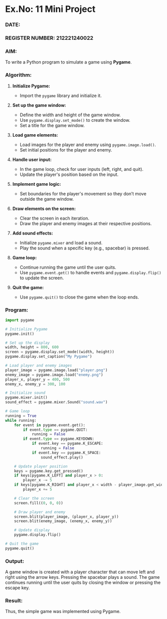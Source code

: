 # Ex.No: 11 Mini Project  
### DATE:  
### REGISTER NUMBER: 212221240022

### AIM:  
To write a Python program to simulate a game using **Pygame**.

### Algorithm:
1. **Initialize Pygame:**
   - Import the `pygame` library and initialize it.
   
2. **Set up the game window:**
   - Define the width and height of the game window.
   - Use `pygame.display.set_mode()` to create the window.
   - Set a title for the game window.

3. **Load game elements:**
   - Load images for the player and enemy using `pygame.image.load()`.
   - Set initial positions for the player and enemy.

4. **Handle user input:**
   - In the game loop, check for user inputs (left, right, and quit).
   - Update the player's position based on the input.
   
5. **Implement game logic:**
   - Set boundaries for the player's movement so they don’t move outside the game window.

6. **Draw elements on the screen:**
   - Clear the screen in each iteration.
   - Draw the player and enemy images at their respective positions.
   
7. **Add sound effects:**
   - Initialize `pygame.mixer` and load a sound.
   - Play the sound when a specific key (e.g., spacebar) is pressed.

8. **Game loop:**
   - Continue running the game until the user quits.
   - Use `pygame.event.get()` to handle events and `pygame.display.flip()` to update the screen.

9. **Quit the game:**
   - Use `pygame.quit()` to close the game when the loop ends.

### Program:
```python
import pygame

# Initialize Pygame
pygame.init()

# Set up the display
width, height = 800, 600
screen = pygame.display.set_mode((width, height))
pygame.display.set_caption("My Pygame")

# Load player and enemy images
player_image = pygame.image.load("player.png")
enemy_image = pygame.image.load("enemy.png")
player_x, player_y = 400, 500
enemy_x, enemy_y = 300, 100

# Initialize sound
pygame.mixer.init()
sound_effect = pygame.mixer.Sound("sound.wav")

# Game loop
running = True
while running:
    for event in pygame.event.get():
        if event.type == pygame.QUIT:
            running = False
        if event.type == pygame.KEYDOWN:
            if event.key == pygame.K_ESCAPE:
                running = False
            if event.key == pygame.K_SPACE:
                sound_effect.play()

    # Update player position
    keys = pygame.key.get_pressed()
    if keys[pygame.K_LEFT] and player_x > 0:
        player_x -= 5
    if keys[pygame.K_RIGHT] and player_x < width - player_image.get_width():
        player_x += 5

    # Clear the screen
    screen.fill((0, 0, 0))

    # Draw player and enemy
    screen.blit(player_image, (player_x, player_y))
    screen.blit(enemy_image, (enemy_x, enemy_y))

    # Update display
    pygame.display.flip()

# Quit the game
pygame.quit()
```

### Output:
A game window is created with a player character that can move left and right using the arrow keys. Pressing the spacebar plays a sound. The game continues running until the user quits by closing the window or pressing the escape key.

### Result:
Thus, the simple game was implemented using Pygame.
